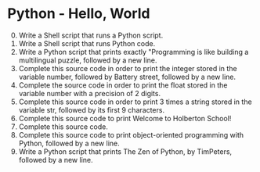 # Python - Hello, World

0. Write a Shell script that runs a Python script.
1. Write a Shell script that runs Python code.
2. Write a Python script that prints exactly "Programming is like building a multilingual puzzle, followed by a new line.
3. Complete this source code in order to print the integer stored in the variable number, followed by Battery street, followed by a new line.
4. Complete the source code in order to print the float stored in the variable number with a precision of 2 digits.
5. Complete this source code in order to print 3 times a string stored in the variable str, followed by its first 9 characters.
6. Complete this source code to print Welcome to Holberton School!
7. Complete this source code.
8. Complete this source code to print object-oriented programming with Python, followed by a new line.
9. Write a Python script that prints The Zen of Python, by TimPeters, followed by a new line.

